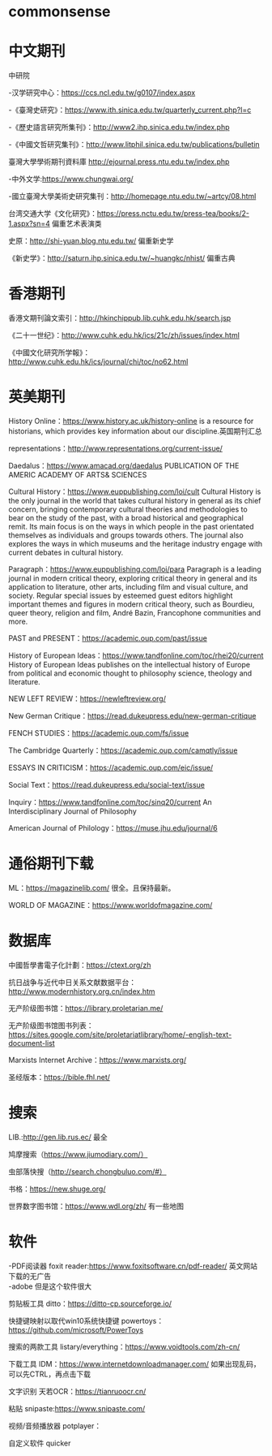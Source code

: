 # commonsense

# 中文期刊
	
中研院

-汉学研究中心：https://ccs.ncl.edu.tw/g0107/index.aspx

-《臺灣史研究》：https://www.ith.sinica.edu.tw/quarterly_current.php?l=c

-《歷史語言研究所集刊》：http://www2.ihp.sinica.edu.tw/index.php

-《中國文哲研究集刊》：http://www.litphil.sinica.edu.tw/publications/bulletin

臺灣大學學術期刊資料庫 http://ejournal.press.ntu.edu.tw/index.php

-中外文学:https://www.chungwai.org/

-國立臺灣大學美術史研究集刊：http://homepage.ntu.edu.tw/~artcy/08.html

台湾交通大学《文化研究》：https://press.nctu.edu.tw/press-tea/books/2-1.aspx?sn=4 偏重艺术表演类

史原：http://shi-yuan.blog.ntu.edu.tw/ 偏重新史学

《新史学》：http://saturn.ihp.sinica.edu.tw/~huangkc/nhist/ 偏重古典

# 香港期刊
香港文期刊論文索引：http://hkinchippub.lib.cuhk.edu.hk/search.jsp

《二十一世纪》：http://www.cuhk.edu.hk/ics/21c/zh/issues/index.html

《中國文化研究所学報》：http://www.cuhk.edu.hk/ics/journal/chi/toc/no62.html

# 英美期刊
History Online：https://www.history.ac.uk/history-online  is a resource for historians, which provides key information about our discipline.英国期刊汇总

representations：http://www.representations.org/current-issue/

Daedalus：https://www.amacad.org/daedalus PUBLICATION OF THE AMERIC ACADEMY OF ARTS& SCIENCES

Cultural History：https://www.euppublishing.com/loi/cult
Cultural History is the only journal in the world that takes cultural history in general as its chief concern, bringing contemporary cultural theories and methodologies to bear on the study of the past, with a broad historical and geographical remit. Its main focus is on the ways in which people in the past orientated themselves as individuals and groups towards others. The journal also explores the ways in which museums and the heritage industry engage with current debates in cultural history.

Paragraph：https://www.euppublishing.com/loi/para
Paragraph is a leading journal in modern critical theory, exploring critical theory in general and its application to literature, other arts, including film and visual culture, and society. Regular special issues by esteemed guest editors highlight important themes and figures in modern critical theory, such as Bourdieu, queer theory, religion and film, André Bazin, Francophone communities and more.

PAST and PRESENT：https://academic.oup.com/past/issue

History of European Ideas：https://www.tandfonline.com/toc/rhei20/current
History of European Ideas publishes on the intellectual history of Europe from political and economic thought to philosophy science, theology and literature.

NEW LEFT REVIEW：https://newleftreview.org/

New German Critique：https://read.dukeupress.edu/new-german-critique

FENCH STUDIES：https://academic.oup.com/fs/issue

The Cambridge Quarterly：https://academic.oup.com/camqtly/issue

ESSAYS IN CRITICISM：https://academic.oup.com/eic/issue/

Social Text：https://read.dukeupress.edu/social-text/issue

Inquiry：https://www.tandfonline.com/toc/sinq20/current
An Interdisciplinary Journal of Philosophy

American Journal of Philology：https://muse.jhu.edu/journal/6

# 通俗期刊下载
ML：https://magazinelib.com/ 很全。且保持最新。

WORLD OF MAGAZINE：https://www.worldofmagazine.com/

# 数据库
中國哲學書電子化計劃：https://ctext.org/zh

抗日战争与近代中日关系文献数据平台：http://www.modernhistory.org.cn/index.htm

无产阶级图书馆：https://library.proletarian.me/

无产阶级图书馆图书列表：https://sites.google.com/site/proletariatlibrary/home/-english-text-document-list

Marxists Internet Archive：https://www.marxists.org/

圣经版本：https://bible.fhl.net/

# 搜索
LIB.:http://gen.lib.rus.ec/ 最全

鸠摩搜索（https://www.jiumodiary.com/）

虫部落快搜（http://search.chongbuluo.com/#）

书格：https://new.shuge.org/

世界数字图书馆：https://www.wdl.org/zh/ 有一些地图

# 软件
-PDF阅读器 foxit reader:https://www.foxitsoftware.cn/pdf-reader/ 英文网站下载的无广告<br/>
-adobe 但是这个软件很大 <br/>

剪贴板工具 ditto：https://ditto-cp.sourceforge.io/

快捷键映射以取代win10系统快捷键 powertoys：https://github.com/microsoft/PowerToys

搜索的两款工具 listary/everything：https://www.voidtools.com/zh-cn/

下载工具 IDM：https://www.internetdownloadmanager.com/
如果出现乱码，可以先CTRL，再点击下载

文字识别 天若OCR：https://tianruoocr.cn/

粘贴 snipaste:https://www.snipaste.com/

视频/音频播放器 potplayer：

自定义软件 quicker
